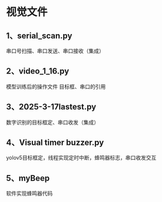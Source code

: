 # 视觉文件
## 1、serial_scan.py
串口号扫描、串口发送、串口接收（集成）
## 2、video_1_16.py
模型训练后的操作文件
目标框、串口的引用
## 3、2025-3-17lastest.py
数字识别的目标框定、串口收发（集成）
## 4、Visual timer buzzer.py
yolov5目标框定，线程实现定时中断，蜂鸣器标志，串口收发交互
## 5、myBeep
软件实现蜂鸣器代码
